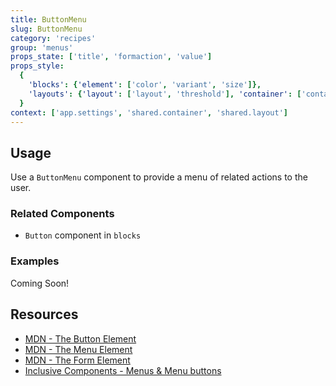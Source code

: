```yaml
---
title: ButtonMenu
slug: ButtonMenu
category: 'recipes'
group: 'menus'
props_state: ['title', 'formaction', 'value']
props_style:
  {
    'blocks': {'element': ['color', 'variant', 'size']},
    'layouts': {'layout': ['layout', 'threshold'], 'container': ['container', 'size']},
  }
context: ['app.settings', 'shared.container', 'shared.layout']
---
```


## Usage

Use a `ButtonMenu` component to provide a menu of related actions to the user.

### Related Components

- `Button` component in `blocks`

### Examples

<p class="feedback:prose bg:default:000 variant:bare emoji:default">Coming Soon!</p>

## Resources

- [MDN - The Button Element](https://developer.mozilla.org/en-US/docs/Web/HTML/Element/button)
- [MDN - The Menu Element](https://developer.mozilla.org/en-US/docs/Web/HTML/Element/menu)
- [MDN - The Form Element](https://developer.mozilla.org/en-US/docs/Web/HTML/Element/form)
- [Inclusive Components - Menus & Menu buttons](https://inclusive-components.design/menus-menu-buttons/)
